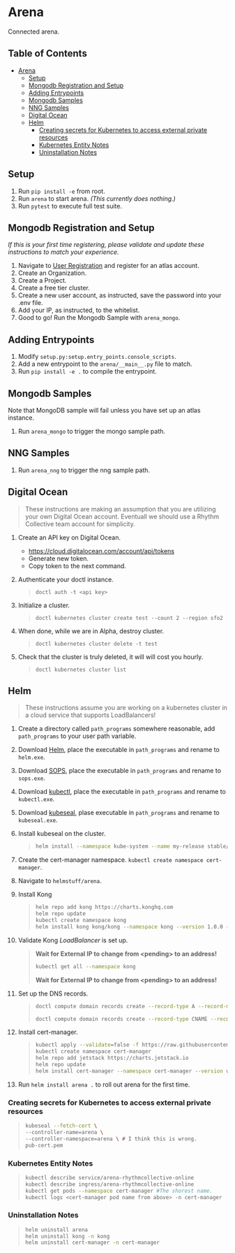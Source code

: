 # Arena

Connected arena.

## Table of Contents <!-- omit in toc -->

- [Arena](#arena)
  - [Setup](#setup)
  - [Mongodb Registration and Setup](#mongodb-registration-and-setup)
  - [Adding Entrypoints](#adding-entrypoints)
  - [Mongodb Samples](#mongodb-samples)
  - [NNG Samples](#nng-samples)
  - [Digital Ocean](#digital-ocean)
  - [Helm](#helm)
    - [Creating secrets for Kubernetes to access external private resources](#creating-secrets-for-kubernetes-to-access-external-private-resources)
    - [Kubernetes Entity Notes](#kubernetes-entity-notes)
    - [Uninstallation Notes](#uninstallation-notes)

## Setup

1. Run `pip install -e` from root.
2. Run `arena` to start arena. *(This currently does nothing.)*
3. Run `pytest` to execute full test suite.

## Mongodb Registration and Setup

*If this is your first time registering, please validate and update these instructions to match your experience.*

1. Navigate to [User Registration](https://cloud.mongodb.com/user#/atlas/register/accountProfile) and register for an atlas account.
2. Create an Organization.
3. Create a Project.
4. Create a free tier cluster.
5. Create a new user account, as instructed, save the password into your .env file.
6. Add your IP, as instructed, to the whitelist.
7. Good to go! Run the Mongodb Sample with `arena_mongo`.

## Adding Entrypoints

1. Modify `setup.py:setup.entry_points.console_scripts`.
2. Add a new entrypoint to the `arena/__main__.py` file to match.
3. Run `pip install -e .` to compile the entrypoint.

## Mongodb Samples

Note that MongoDB sample will fail unless you have set up an atlas instance.

1. Run `arena_mongo` to trigger the mongo sample path.

## NNG Samples

1. Run `arena_nng` to trigger the nng sample path.

## Digital Ocean

> These instructions are making an assumption that you are utilizing your own Digital Ocean account. Eventuall we should use a Rhythm Collective team account for simplicity.

1. Create an API key on Digital Ocean.

    - https://cloud.digitalocean.com/account/api/tokens
    - Generate new token.
    - Copy token to the next command.

2. Authenticate your doctl instance.

    > `doctl auth -t <api key>`

3. Initialize a cluster.

    > `doctl kubernetes cluster create test --count 2 --region sfo2`

4. When done, while we are in Alpha, destroy cluster.

    > `doctl kubernetes cluster delete -t test`

5. Check that the cluster is truly deleted, it will will cost you hourly.

    > `doctl kubernetes cluster list`

## Helm

>These instructions assume you are working on a kubernetes cluster in a cloud service that supports LoadBalancers!

1. Create a directory called `path_programs` somewhere reasonable, add `path_programs` to your user path variable.
2. Download [Helm](https://github.com/helm/helm/releases), place the executable in `path_programs` and rename to `helm.exe`.
3. Download [SOPS](https://github.com/mozilla/sops/releases), place the executable in `path_programs` and rename to `sops.exe`.
4. Download [kubectl](https://kubernetes.io/docs/tasks/tools/install-kubectl/#install-kubectl-on-windows), place the executable in `path_programs` and rename to `kubectl.exe`.
5. Download [kubeseal](https://github.com/bitnami-labs/sealed-secrets/releases), plase executable in `path_programs` and rename to `kubeseal.exe`.

6. Install kubeseal on the cluster.

   > ```bash
   > helm install --namespace kube-system --name my-release stable/sealed-secrets
   > ```

7. Create the cert-manager namespace. `kubectl create namespace cert-manager`.
8. Navigate to `helmstuff/arena`.
9. Install Kong

    > ``` bash
    > helm repo add kong https://charts.konghq.com
    > helm repo update
    > kubectl create namespace kong
    > helm install kong kong/kong --namespace kong --version 1.0.0 --values config/kong-values.yaml
    > ```

10. Validate Kong _LoadBalancer_ is set up.

    > **Wait for External IP to change from \<pending\> to an address!**
    >
    > ``` bash
    > kubectl get all --namespace kong
    > ```
    >
    > **Wait for External IP to change from \<pending\> to an address!**

11. Set up the DNS records.

    >
    > ``` bash
    > doctl compute domain records create --record-type A --record-name proxy --record-data <load-balancer-ip> rhythmcollective.online
    > ```
    >
    > ``` bash
    > doctl compute domain records create --record-type CNAME --record-name arena --record-data proxy.rhythmcollective.online arena.rhythmcollective.online
    > ```
    >

12. Install cert-manager.

    > ``` bash
    > kubectl apply --validate=false -f https://raw.githubusercontent.com/jetstack/cert-manager/release-0.12/deploy/manifests/00-crds.yaml
    > kubectl create namespace cert-manager
    > helm repo add jetstack https://charts.jetstack.io
    > helm repo update
    > helm install cert-manager --namespace cert-manager --version v0.12.0 jetstack/cert-manager
    > ```

13. Run `helm install arena .` to roll out arena for the first time.

### Creating secrets for Kubernetes to access external private resources

> ``` bash
> kubeseal --fetch-cert \
> --controller-name=arena \
> --controller-namespace=arena \ # I think this is wrong.
> pub-cert.pem
> ```

### Kubernetes Entity Notes

> ``` bash
> kubectl describe service/arena-rhythmcollective-online
> kubectl describe ingress/arena-rhythmcollective-online
> kubectl get pods --namespace cert-manager #The shorest name.
> kubectl logs <cert-manager pod name from above> -n cert-manager
> ```

### Uninstallation Notes

> ``` bash
> helm uninstall arena
> helm uninstall kong -n kong
> helm uninstall cert-manager -n cert-manager
> ```
